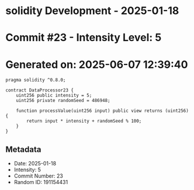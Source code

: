 ﻿# solidity Development - 2025-01-18
# Commit #23 - Intensity Level: 5
# Generated on: 2025-06-07 12:39:40
```solidity
pragma solidity ^0.8.0;

contract DataProcessor23 {
    uint256 public intensity = 5;
    uint256 private randomSeed = 486948;

    function processValue(uint256 input) public view returns (uint256) {
        return input * intensity + randomSeed % 100;
    }
}
```
## Metadata
- Date: 2025-01-18
- Intensity: 5
- Commit Number: 23
- Random ID: 191154431
